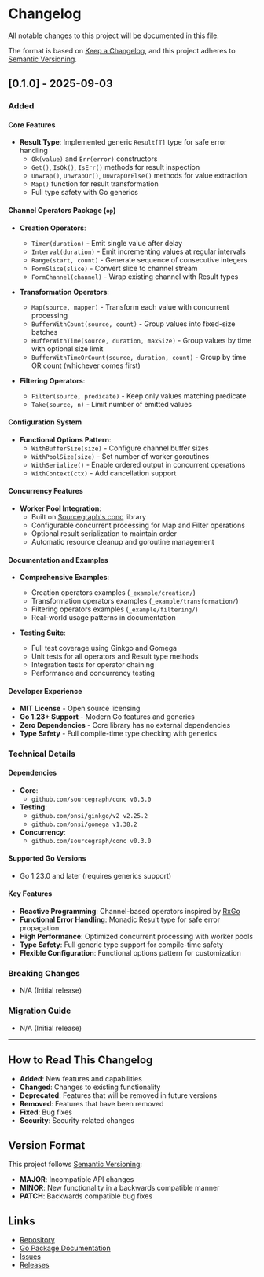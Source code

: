 # Changelog

All notable changes to this project will be documented in this file.

The format is based on [Keep a Changelog](https://keepachangelog.com/en/1.0.0/),
and this project adheres to [Semantic Versioning](https://semver.org/spec/v2.0.0.html).

## [0.1.0] - 2025-09-03

### Added

#### Core Features
- **Result Type**: Implemented generic `Result[T]` type for safe error handling
  - `Ok(value)` and `Err(error)` constructors
  - `Get()`, `IsOk()`, `IsErr()` methods for result inspection
  - `Unwrap()`, `UnwrapOr()`, `UnwrapOrElse()` methods for value extraction
  - `Map()` function for result transformation
  - Full type safety with Go generics

#### Channel Operators Package (`op`)
- **Creation Operators**:
  - `Timer(duration)` - Emit single value after delay
  - `Interval(duration)` - Emit incrementing values at regular intervals
  - `Range(start, count)` - Generate sequence of consecutive integers
  - `FormSlice(slice)` - Convert slice to channel stream
  - `FormChannel(channel)` - Wrap existing channel with Result types

- **Transformation Operators**:
  - `Map(source, mapper)` - Transform each value with concurrent processing
  - `BufferWithCount(source, count)` - Group values into fixed-size batches
  - `BufferWithTime(source, duration, maxSize)` - Group values by time with optional size limit
  - `BufferWithTimeOrCount(source, duration, count)` - Group by time OR count (whichever comes first)

- **Filtering Operators**:
  - `Filter(source, predicate)` - Keep only values matching predicate
  - `Take(source, n)` - Limit number of emitted values

#### Configuration System
- **Functional Options Pattern**:
  - `WithBufferSize(size)` - Configure channel buffer sizes
  - `WithPoolSize(size)` - Set number of worker goroutines
  - `WithSerialize()` - Enable ordered output in concurrent operations
  - `WithContext(ctx)` - Add cancellation support

#### Concurrency Features
- **Worker Pool Integration**:
  - Built on [Sourcegraph's conc](https://github.com/sourcegraph/conc) library
  - Configurable concurrent processing for Map and Filter operations
  - Optional result serialization to maintain order
  - Automatic resource cleanup and goroutine management

#### Documentation and Examples
- **Comprehensive Examples**:
  - Creation operators examples (`_example/creation/`)
  - Transformation operators examples (`_example/transformation/`)
  - Filtering operators examples (`_example/filtering/`)
  - Real-world usage patterns in documentation

- **Testing Suite**:
  - Full test coverage using Ginkgo and Gomega
  - Unit tests for all operators and Result type methods
  - Integration tests for operator chaining
  - Performance and concurrency testing

#### Developer Experience
- **MIT License** - Open source licensing
- **Go 1.23+ Support** - Modern Go features and generics
- **Zero Dependencies** - Core library has no external dependencies
- **Type Safety** - Full compile-time type checking with generics

### Technical Details

#### Dependencies
- **Core**:
  - `github.com/sourcegraph/conc v0.3.0`
- **Testing**: 
  - `github.com/onsi/ginkgo/v2 v2.25.2`
  - `github.com/onsi/gomega v1.38.2`
- **Concurrency**: 
  - `github.com/sourcegraph/conc v0.3.0`

#### Supported Go Versions
- Go 1.23.0 and later (requires generics support)

#### Key Features
- **Reactive Programming**: Channel-based operators inspired by [RxGo](https://github.com/ReactiveX/RxGo)
- **Functional Error Handling**: Monadic Result type for safe error propagation
- **High Performance**: Optimized concurrent processing with worker pools
- **Type Safety**: Full generic type support for compile-time safety
- **Flexible Configuration**: Functional options pattern for customization

### Breaking Changes
- N/A (Initial release)

### Migration Guide
- N/A (Initial release)

---

## How to Read This Changelog

- **Added**: New features and capabilities
- **Changed**: Changes to existing functionality
- **Deprecated**: Features that will be removed in future versions
- **Removed**: Features that have been removed
- **Fixed**: Bug fixes
- **Security**: Security-related changes

## Version Format

This project follows [Semantic Versioning](https://semver.org/):
- **MAJOR**: Incompatible API changes
- **MINOR**: New functionality in a backwards compatible manner
- **PATCH**: Backwards compatible bug fixes

## Links

- [Repository](https://github.com/foreveraloneT/trx)
- [Go Package Documentation](https://pkg.go.dev/github.com/foreveraloneT/trx)
- [Issues](https://github.com/foreveraloneT/trx/issues)
- [Releases](https://github.com/foreveraloneT/trx/releases)
